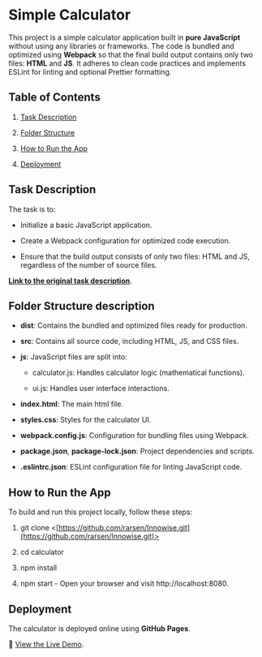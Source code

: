 Simple Calculator
=================

This project is a simple calculator application built in **pure JavaScript** without using any libraries or frameworks. The code is bundled and optimized using **Webpack** so that the final build output contains only two files: **HTML** and **JS**. It adheres to clean code practices and implements ESLint for linting and optional Prettier formatting.

Table of Contents
-----------------

1.  [Task Description](#task-description)

2.  [Folder Structure](#folder-structure)
    
3.  [How to Run the App](#how-to-run-the-app)
    
4.  [Deployment](#deployment)

    
Task Description
----------------

The task is to:

*   Initialize a basic JavaScript application.
    
*   Create a Webpack configuration for optimized code execution.
    
*   Ensure that the build output consists of only two files: HTML and JS, regardless of the number of source files.
    

[**Link to the original task description**](https://docs.google.com/document/d/1xpq0wfBuAq6ufFsM1s3W2ApKszwxi8PszDRbPKB_omw/edit?tab=t.0#heading=h.5dt3hghpa22f).

Folder Structure description
----------------

*   **dist**: Contains the bundled and optimized files ready for production.
    
*   **src**: Contains all source code, including HTML, JS, and CSS files.
    
*   **js**: JavaScript files are split into:
    
    *   calculator.js: Handles calculator logic (mathematical functions).
        
    *   ui.js: Handles user interface interactions.

*   **index.html**: The main html file.

*   **styles.css**: Styles for the calculator UI.
    
*   **webpack.config.js**: Configuration for bundling files using Webpack.

*   **package.json**, **package-lock.json**: Project dependencies and scripts.
    
*   **.eslintrc.json**: ESLint configuration file for linting JavaScript code.

How to Run the App
------------------

To build and run this project locally, follow these steps:

1.  git clone <[https://github.com/rarsen/Innowise.git](https://github.com/rarsen/Innowise.git)>

2.  cd calculator
    
3.  npm install
    
4.  npm start - Open your browser and visit http://localhost:8080.
    

Deployment
----------

The calculator is deployed online using **GitHub Pages**.

🔗 [View the Live Demo](https://rarsen.github.io/Innowise/).
